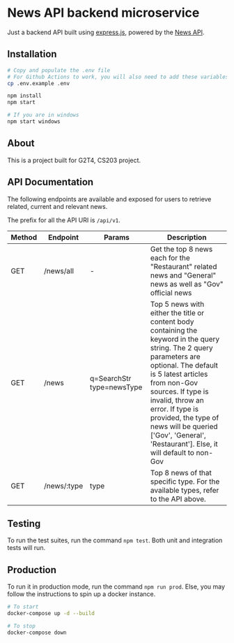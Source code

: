 # News API backend microservice

Just a backend API built using [express.js](https://expressjs.com/), powered by the [News API](https://newsapi.org).

## Installation

```bash
# Copy and populate the .env file
# For Github Actions to work, you will also need to add these variables into GitHub Secrets
cp .env.example .env

npm install
npm start

# If you are in windows
npm start windows
```

## About

This is a project built for G2T4, CS203 project.

## API Documentation

The following endpoints are available and exposed for users to retrieve related, current and relevant news.

The prefix for all the API URI is `/api/v1`.

| Method | Endpoint    | Params                        | Description                                                                                                                                                                                                                                                                                                                                           |
| ------ | ----------- | ----------------------------- | ----------------------------------------------------------------------------------------------------------------------------------------------------------------------------------------------------------------------------------------------------------------------------------------------------------------------------------------------------- |
| GET    | /news/all   | -                             | Get the top 8 news each for the "Restaurant" related news and "General" news as well as "Gov" official news                                                                                                                                                                                                                                           |
| GET    | /news       | q=SearchStr&#10;type=newsType | Top 5 news with either the title or content body containing the keyword in the query string. The 2 query parameters are optional. The default is 5 latest articles from non-Gov sources. If type is invalid, throw an error. If type is provided, the type of news will be queried ['Gov', 'General', 'Restaurant']. Else, it will default to non-Gov |
| GET    | /news/:type | type                          | Top 8 news of that specific type. For the available types, refer to the API above.                                                                                                                                                                                                                                                                    |

## Testing

To run the test suites, run the command `npm test`. Both unit and integration tests will run.

## Production

To run it in production mode, run the command `npm run prod`. Else, you may follow the instructions to spin up a docker instance.

```bash
# To start
docker-compose up -d --build

# To stop
docker-compose down
```
